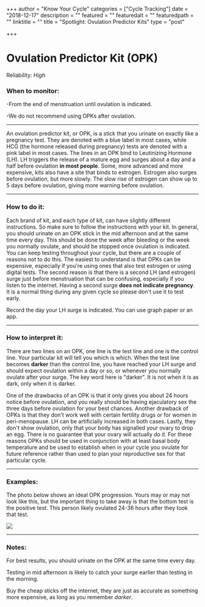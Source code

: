 +++
author = "Know Your Cycle"
categories = ["Cycle Tracking"]
date = "2018-12-17"
description = ""
featured = ""
featuredalt = ""
featuredpath = ""
linktitle = ""
title = "Spotlight: Ovulation Predictor Kits"
type = "post"

+++

# Ovulation Predictor Kit (OPK)

Reliability: *High*

### When to monitor:
-From the end of menstruation until ovulation is indicated.

-We do not recommend using OPKs after ovulation.

---

An ovulation predictor kit, or OPK, is a stick that you urinate on exactly like a pregnancy test. They are denoted with a blue label in most cases, while HCG (the hormone released during pregnancy) tests are denoted with a pink label in most cases. The lines in an OPK bind to Leutinizing Hormone (LH). LH triggers the release of a mature egg and surges about a day and a half before ovulation **in most people**. Some, more advanced and more expensive, kits also have a site that binds to estrogen. Estrogen also surges before ovulation, but more slowly. The slow rise of estrogen can show up to 5 days before ovulation, giving more warning before ovulation.

---

### How to do it:
Each brand of kit, and each type of kit, can have slightly different instructions. So make sure to follow the instructions with your kit. In general, you should urinate on an OPK stick in the mid afternoon and at the same time every day. This should be done the week after bleeding or the week you normally ovulate, and should be stopped once ovulation is indicated. You can keep testing throughout your cycle, but there are a couple of reasons not to do this. The easiest to understand is that OPKs can be expensive, especially if you're using ones that also test estrogen or using digital tests. The second reason is that there is a second LH (and estrogen) surge just before menstruation that can be confusing, especially if you listen to the internet. Having a second surge **does not indicate pregnancy**. It is a normal thing during any given cycle so please don't use it to test early.

Record the day your LH surge is indicated. You can use graph paper or an app.

---

### How to interpret it:
There are two lines on an OPK, one line is the test line and one is the control line. Your particular kit will tell you which is which. When the test line becomes **darker** than the control line, you have reached your LH surge and should expect ovulation within a day or so, or whenever you normally ovulate after your surge. The key word here is "darker". It is not when it is as dark, only when it is darker.

One of the drawbacks of an OPK is that it only gives you about 24 hours notice before ovulation, and you really should be having ejaculatory sex the three days before ovulation for your best chances. Another drawback of OPKs is that they don't work well with certain fertility drugs or for women in peri-menopause. LH can be artificially increased in both cases. Lastly, they don't show ovulation, only that your body has signalled your ovary to drop an egg. There is no guarantee that your ovary will actually do it. For these reasons OPKs should be used in conjunction with at least basal body temperature and be used to establish when in your cycle you ovulate for future reference rather than used to plan your reproductive sex for that particular cycle.

---

### Examples:

The photo below shows an ideal OPK progression. Yours may or may not look like this, but the important thing to take away is that the bottom test is the positive test. This person likely ovulated 24-36 hours after they took that test.

![](/img/main/sticks.jpg)

---

### Notes:

For best results, you should urinate on the OPK at the same time every day.

Testing in mid afternoon is likely to catch your surge earlier than testing in the morning.

Buy the cheap sticks off the internet, they are just as accurate as something more expensive, as long as you remember *darker*.
